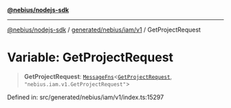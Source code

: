 [**@nebius/nodejs-sdk**](../../../../../README.md)

***

[@nebius/nodejs-sdk](../../../../../README.md) / [generated/nebius/iam/v1](../README.md) / GetProjectRequest

# Variable: GetProjectRequest

> **GetProjectRequest**: [`MessageFns`](../../../../../runtime/protos/core/interfaces/MessageFns.md)\<[`GetProjectRequest`](../interfaces/GetProjectRequest.md), `"nebius.iam.v1.GetProjectRequest"`\>

Defined in: src/generated/nebius/iam/v1/index.ts:15297
